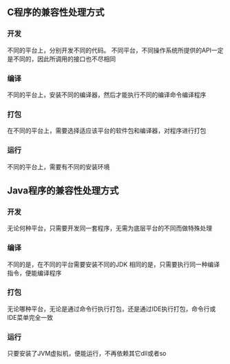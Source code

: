 ## C程序的兼容性处理方式
### 开发
不同的平台上，分别开发不同的代码。
不同平台，不同操作系统所提供的API一定是不同的，因此所调用的接口也不尽相同
### 编译
不同的平台上，安装不同的编译器，然后才能执行不同的编译命令编译程序
### 打包
在不同的平台上，需要选择适应该平台的软件包和编译器，对程序进行打包
### 运行
不同的平台上，需要有不同的安装环境

## Java程序的兼容性处理方式
### 开发
无论何种平台，只需要开发同一套程序，无需为底层平台的不同而做特殊处理
### 编译
不同的是，在不同的平台需要安装不同的JDK
相同的是，只需要执行同一种编译指令，便能编译程序
### 打包
无论哪种平台，无论是通过命令行执行打包，还是通过IDE执行打包，命令行或IDE菜单完全一致
### 运行
只要安装了JVM虚拟机，便能运行，不再依赖其它dll或者so
